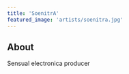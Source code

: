 ```yaml
---
title: 'SoenitrA'
featured_image: 'artists/soenitra.jpg'
---
```


## About

 Sensual electronica producer
